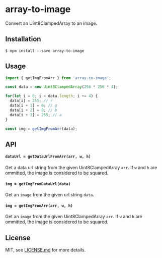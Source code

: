 # array-to-image

Convert an Uint8ClampedArray to an image.

## Installation

```
$ npm install --save array-to-image
```

## Usage

```js
import { getImgFromArr } from 'array-to-image';

const data = new Uint8ClampedArray(256 * 256 * 4);

for(let i = 0; i < data.length; i += 4) {
  data[i] = 255; // r
  data[i + 1] = 0; // g
  data[i + 2] = 0; // b
  data[i + 3] = 255; // a
}

const img = getImgFromArr(data);
```

## API

#### `dataUrl = getDataUrlFromArr(arr, w, h)`

Get a data url string from the given Uint8ClampedArray `arr`.
If `w` and `h` are ommitted, the image is considered to be squared.

#### `img = getImgFromDataUrl(data)`

Get an `image` from the given url string `data`.

#### `img = getImgFromArr(arr, w, h)`

Get an `image` from the given Uint8ClampedArray `arr`.
If `w` and `h` are ommitted, the image is considered to be squared.

## License

MIT, see [LICENSE.md](https://github.com/vaalentin/array-to-image/blob/master/LICENSE.md) for more details.
